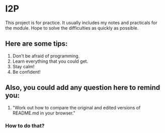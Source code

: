 # I2P
This project is for practice. It usually includes my notes and practicals for the module. Hope to solve the difficulties as quickly as possible.
## Here are some tips:
1. Don't be afraid of programming.
2. Learn everything that you could get.
3. Stay calm!
4. Be confident!
## Also, you could add any question here to remind you:
1. "Work out how to compare the original and edited versions of README.md in your browser." 
### How to do that?
